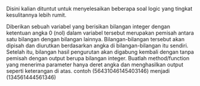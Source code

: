 Disini kalian dituntut untuk menyelesaikan beberapa soal logic yang tingkat kesulitannya lebih rumit.


Diberikan sebuah variabel yang berisikan bilangan integer dengan ketentuan angka 0 (nol) dalam variabel tersebut merupakan pemisah antara satu bilangan dengan bilangan lainnya. Bilangan-bilangan tersebut akan dipisah dan diurutkan berdasarkan angka di bilangan-bilangan itu sendiri. Setelah itu, bilangan hasil pengurutan akan digabung kembali dengan tanpa pemisah dengan output berupa bilangan integer. Buatlah method/function yang menerima parameter hanya deret angka dan menghasilkan output seperti keterangan di atas. contoh (56431046145403146) menjadi (134561444561346)
